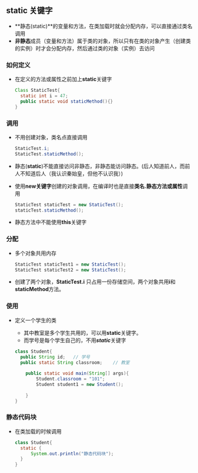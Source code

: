 ## static 关键字

- **静态(static)**的变量和方法，在类加载时就会分配内存，可以直接通过类名调用
- **非静态**成员（变量和方法）属于类的对象，所以只有在类的对象产生（创建类的实例）时才会分配内存，然后通过类的对象（实例）去访问

### 如何定义

- 在定义的方法或属性之前加上**static**关键字

  ```java
  Class StaticTest{
  	static int i = 47;
  	public static void staticMethod(){}
  }
  ```

### 调用

- 不用创建对象，类名点直接调用

  ```java
  StaticTest.i;
  StaticTest.staticMethod();
  ```

- 静态(**static**)不能直接访问非静态，非静态能访问静态。(后人知道前人，而前人不知道后人（我认识秦始皇，但他不认识我）)

- 使用**new关键字**创建的对象调用，在编译时也是直接**类名.静态方法或属性**调用

  ```java
  StaticTest staticTest = new StaticTest();
  staticTest.staticMethod();
  ```

- 静态方法中不能使用**this**关键字

### 分配

- 多个对象共用内存

  ```java
  StaticTest staticTest1 = new StaticTest();
  StaticTest staticTest2 = new StaticTest();
  ```

- 创建了两个对象，**StaticTest.i**  只占用一份存储空间，两个对象共用**i**和**staticMethod**方法。

### 使用

- 定义一个学生的类
  - 其中教室是多个学生共用的，可以用**static**关键字。
  - 而学号是每个学生自己的，不用***static***关键字

  ```java
  class Student{
  	public String id;   // 学号
  	public static String classroom;    // 教室
      
      public static void main(String[] args){
          Student.classroom = "101";
          Student student1 = new Student();
          
      }
  }
  ```
  
  

### 静态代码块

- 在类加载的时候调用 

  ```java
  class Student{
  	static {
  		System.out.println("静态代码块");
  	}
  }
  ```

  



